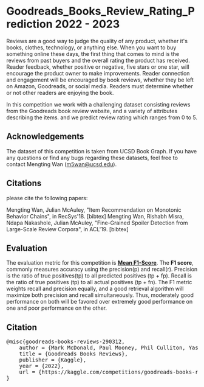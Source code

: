 # Goodreads_Books_Review_Rating_Prediction 2022 - 2023

Reviews are a good way to judge the quality of any product, whether it's books, clothes, technology, or anything else. When you want to buy something online these days, the first thing that comes to mind is the reviews from past buyers and the overall rating the product has received.
Reader feedback, whether positive or negative, five stars or one star, will encourage the product owner to make improvements.
Reader connection and engagement will be encouraged by book reviews, whether they be left on Amazon, Goodreads, or social media. Readers must determine whether or not other readers are enjoying the book.

In this competition we work with a challenging dataset consisting reviews from the Goodreads book review website, and a variety of attributes describing the items. and we predict review rating which ranges from 0 to 5.

## Acknowledgements
The dataset of this competition is taken from UCSD Book Graph.
If you have any questions or find any bugs regarding these datasets, feel free to contact Mengting Wan (m5wan@ucsd.edu).

## Citations
please cite the following papers:

Mengting Wan, Julian McAuley, "Item Recommendation on Monotonic Behavior Chains", in RecSys'18. [bibtex]
Mengting Wan, Rishabh Misra, Ndapa Nakashole, Julian McAuley, "Fine-Grained Spoiler Detection from Large-Scale Review Corpora", in ACL'19. [bibtex]

## Evaluation
The evaluation metric for this competition is [**Mean F1-Score**](https://en.wikipedia.org/wiki/F-score). The **F1 score**, commonly measures accuracy using the precision(p) and recall(r). Precision is the ratio of true positives(tp) to all predicted positives (tp + fp). Recall is the ratio of true positives (tp) to all actual positives (tp + fn).
The F1 metric weights recall and precision equally, and a good retrieval algorithm will maximize both precision and recall simultaneously. Thus, moderately good performance on both will be favored over extremely good performance on one and poor performance on the other.

## Citation
<pre>
@misc{goodreads-books-reviews-290312,
    author = {Mark McDonald, Paul Mooney, Phil Culliton, Yashvi Patel},
    title = {Goodreads Books Reviews},
    publisher = {Kaggle},
    year = {2022},
    url = {https://kaggle.com/competitions/goodreads-books-reviews-290312}
}</pre>

